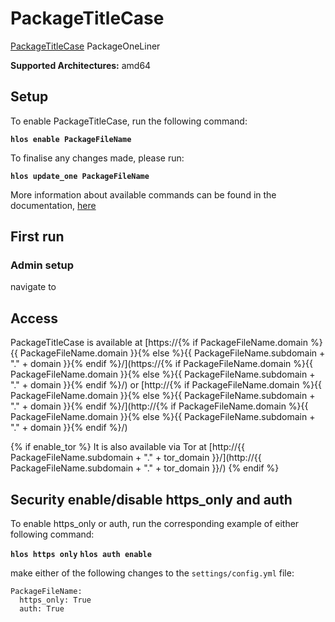 # PackageTitleCase

[PackageTitleCase](PackageURL) PackageOneLiner

**Supported Architectures:** amd64

## Setup

To enable PackageTitleCase, run the following command:

**`hlos enable PackageFileName`**

To finalise any changes made, please run:

**`hlos update_one PackageFileName`**

More information about available commands can be found in the documentation, [here]() 

## First run
### Admin setup

navigate to 

## Access

PackageTitleCase is available at [https://{% if PackageFileName.domain %}{{ PackageFileName.domain }}{% else %}{{ PackageFileName.subdomain + "." + domain }}{% endif %}/](https://{% if PackageFileName.domain %}{{ PackageFileName.domain }}{% else %}{{ PackageFileName.subdomain + "." + domain }}{% endif %}/) or [http://{% if PackageFileName.domain %}{{ PackageFileName.domain }}{% else %}{{ PackageFileName.subdomain + "." + domain }}{% endif %}/](http://{% if PackageFileName.domain %}{{ PackageFileName.domain }}{% else %}{{ PackageFileName.subdomain + "." + domain }}{% endif %}/)

{% if enable_tor %}
It is also available via Tor at [http://{{ PackageFileName.subdomain + "." + tor_domain }}/](http://{{ PackageFileName.subdomain + "." + tor_domain }}/)
{% endif %}

## Security enable/disable https_only and auth

To enable https_only or auth, run the corresponding example of either following command:

**`hlos https only`**
**`hlos auth enable`**

make either of the following changes to the `settings/config.yml` file:

```
PackageFileName:
  https_only: True
  auth: True
```
